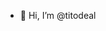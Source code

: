 - 👋 Hi, I’m @titodeal

<!---
titodeal/titodeal is a ✨ special ✨ repository because its `README.md` (this file) appears on your GitHub profile.
You can click the Preview link to take a look at your changes.
--->
